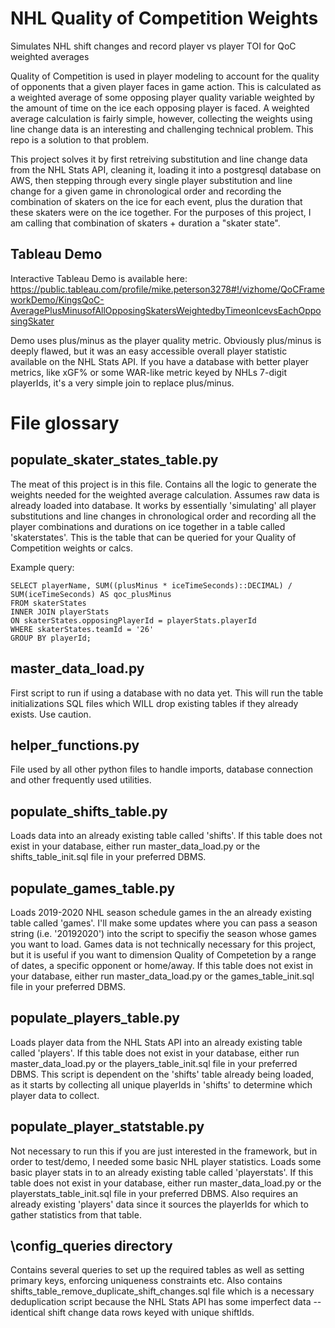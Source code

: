 # NHL Quality of Competition Weights
 Simulates NHL shift changes and record player vs player TOI for QoC weighted averages

Quality of Competition is used in player modeling to account for the quality of opponents that a given player faces in game action. This is calculated as a weighted average of some opposing player quality variable weighted by the amount of time on the ice each opposing player is faced. A weighted average calculation is fairly simple, however, collecting the weights using line change data is an interesting and challenging technical problem. This repo is a solution to that problem.

This project solves it by first retreiving substitution and line change data from the NHL Stats API, cleaning it, loading it into a postgresql database on AWS, then stepping through every single player substitution and line change for a given game in chronological order and recording the combination of skaters on the ice for each event, plus the duration that these skaters were on the ice together. For the purposes of this project, I am calling that combination of skaters + duration a "skater state".

## Tableau Demo
Interactive Tableau Demo is available here: https://public.tableau.com/profile/mike.peterson3278#!/vizhome/QoCFrameworkDemo/KingsQoC-AveragePlusMinusofAllOpposingSkatersWeightedbyTimeonIcevsEachOpposingSkater

Demo uses plus/minus as the player quality metric. Obviously plus/minus is deeply flawed, but it was an easy accessible overall player statistic available on the NHL Stats API. If you have a database with better player metrics, like xGF% or some WAR-like metric keyed by NHLs 7-digit playerIds, it's a very simple join to replace plus/minus.

# File glossary

## populate_skater_states_table.py
The meat of this project is in this file. Contains all the logic to generate the weights needed for the weighted average calculation. Assumes raw data is already loaded into database. It works by essentially 'simulating' all player substitutions and line changes in chronological order and recording all the player combinations and durations on ice together in a table called 'skaterstates'. This is the table that can be queried for your Quality of Competition weights or calcs.

Example query:

    SELECT playerName, SUM((plusMinus * iceTimeSeconds)::DECIMAL) / SUM(iceTimeSeconds) AS qoc_plusMinus
    FROM skaterStates
    INNER JOIN playerStats
    ON skaterStates.opposingPlayerId = playerStats.playerId
    WHERE skaterStates.teamId = '26'
    GROUP BY playerId;

## master_data_load.py
First script to run if using a database with no data yet. This will run the table initializations SQL files which WILL drop existing tables if they already exists. Use caution.

## helper_functions.py
File used by all other python files to handle imports, database connection and other frequently used utilities.

## populate_shifts_table.py
Loads data into an already existing table called 'shifts'. If this table does not exist in your database, either run master_data_load.py or the shifts_table_init.sql file in your preferred DBMS.

## populate_games_table.py
Loads 2019-2020 NHL season schedule games in the an already existing table called 'games'. I'll make some updates where you can pass a season string (i.e. '20192020') into the script to specifiy the season whose games you want to load. Games data is not technically necessary for this project, but it is useful if you want to dimension Quality of Competetion by a range of dates, a specific opponent or home/away. If this table does not exist in your database, either run master_data_load.py or the games_table_init.sql file in your preferred DBMS.

## populate_players_table.py
Loads player data from the NHL Stats API into an already existing table called 'players'. If this table does not exist in your database, either run master_data_load.py or the players_table_init.sql file in your preferred DBMS. This script is dependent on the 'shifts' table already being loaded, as it starts by collecting all unique playerIds in 'shifts' to determine which player data to collect.

## populate_player_statstable.py
Not necessary to run this if you are just interested in the framework, but in order to test/demo, I needed some basic NHL player statistics. Loads some basic player stats in to an already existing table called 'playerstats'. If this table does not exist in your database, either run master_data_load.py or the playerstats_table_init.sql file in your preferred DBMS. Also requires an already existing 'players' data since it sources the playerIds for which to gather statistics from that table.

## \config_queries directory
Contains several queries to set up the required tables as well as setting primary keys, enforcing uniqueness constraints etc. Also contains shifts_table_remove_duplicate_shift_changes.sql file which is a necessary deduplication script because the NHL Stats API has some imperfect data -- identical shift change data rows keyed with unique shiftIds.
